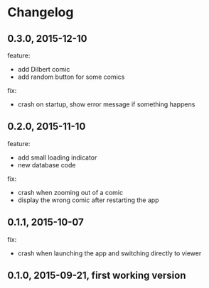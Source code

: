# Changelog

## 0.3.0, 2015-12-10

feature:

- add Dilbert comic
- add random button for some comics

fix:

- crash on startup, show error message if something happens

## 0.2.0, 2015-11-10

feature:

- add small loading indicator
- new database code

fix:

- crash when zooming out of a comic
- display the wrong comic after restarting the app

## 0.1.1, 2015-10-07

fix:

- crash when launching the app and switching directly to viewer

## 0.1.0, 2015-09-21, first working version
